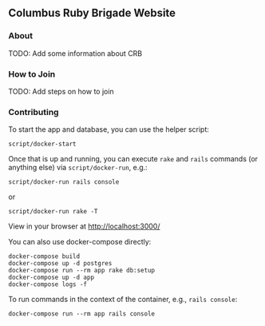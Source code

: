 ## Columbus Ruby Brigade Website

### About

TODO: Add some information about CRB

### How to Join

TODO: Add steps on how to join

### Contributing

To start the app and database, you can use the helper script:

```
script/docker-start
```

Once that is up and running, you can execute `rake` and `rails` commands (or anything else) via `script/docker-run`, e.g.:

```
script/docker-run rails console
```

or

```
script/docker-run rake -T
```

View in your browser at [http://localhost:3000/](http://localhost:3000/)

You can also use docker-compose directly:

```
docker-compose build
docker-compose up -d postgres
docker-compose run --rm app rake db:setup
docker-compose up -d app
docker-compose logs -f
```

To run commands in the context of the container, e.g., `rails console`:

```
docker-compose run --rm app rails console
```
